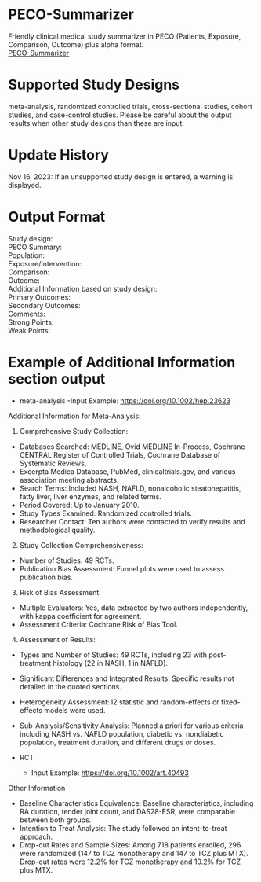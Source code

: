# PECO-Summarizer
Friendly clinical medical study summarizer in PECO (Patients, Exposure, Comparison, Outcome) plus alpha format. <br>
[PECO-Summarizer](https://chat.openai.com/g/g-3Ylvxx5GH-peco-summarizer)

# Supported Study Designs
meta-analysis, randomized controlled trials, cross-sectional studies, cohort studies, and case-control studies. 
Please be careful about the output results when other study designs than these are input.

# Update History
Nov 16, 2023: If an unsupported study design is entered, a warning is displayed.

# Output Format
Study design: <br>
PECO Summary:<br>
Population: <br>
Exposure/Intervention: <br>
Comparison: <br>
Outcome: <br>
Additional Information based on study design:<br>
Primary Outcomes:<br>
Secondary Outcomes:<br>
Comments:<br>
  Strong Points: <br>
  Weak Points:<br>
  
# Example of Additional Information section output 
- meta-analysis
  -Input Example: https://doi.org/10.1002/hep.23623
  
Additional Information for Meta-Analysis:<br>
1. Comprehensive Study Collection:<br>
  - Databases Searched: MEDLINE, Ovid MEDLINE In-Process, Cochrane CENTRAL Register of Controlled Trials, Cochrane Database of Systematic Reviews, 
  - Excerpta Medica Database, PubMed, clinicaltrials.gov, and various association meeting abstracts.<br>
  - Search Terms: Included NASH, NAFLD, nonalcoholic steatohepatitis, fatty liver, liver enzymes, and related terms.<br>
  - Period Covered: Up to January 2010.<br>
  - Study Types Examined: Randomized controlled trials.<br>
  - Researcher Contact: Ten authors were contacted to verify results and methodological quality.<br>
2. Study Collection Comprehensiveness:<br>
  - Number of Studies: 49 RCTs.<br>
  - Publication Bias Assessment: Funnel plots were used to assess publication bias.<br>
3. Risk of Bias Assessment:<br>
  - Multiple Evaluators: Yes, data extracted by two authors independently, with kappa coefficient for agreement.<br>
  - Assessment Criteria: Cochrane Risk of Bias Tool.<br>
4. Assessment of Results:<br>
  - Types and Number of Studies: 49 RCTs, including 23 with post-treatment histology (22 in NASH, 1 in NAFLD).<br>
  - Significant Differences and Integrated Results: Specific results not detailed in the quoted sections.<br>
  - Heterogeneity Assessment: I2 statistic and random-effects or fixed-effects models were used.<br>
  - Sub-Analysis/Sensitivity Analysis: Planned a priori for various criteria including NASH vs. NAFLD population, diabetic vs. nondiabetic population, treatment duration, and different drugs or doses.<br>

- RCT
  - Input Example: https://doi.org/10.1002/art.40493

Other Information<br>
 - Baseline Characteristics Equivalence: Baseline characteristics, including RA duration, tender joint count, and DAS28-ESR, were comparable between both groups.
 - Intention to Treat Analysis: The study followed an intent-to-treat approach.
 - Drop-out Rates and Sample Sizes: Among 718 patients enrolled, 296 were randomized (147 to TCZ monotherapy and 147 to TCZ plus MTX). Drop-out rates were 12.2% for TCZ monotherapy and 10.2% for TCZ plus MTX.
